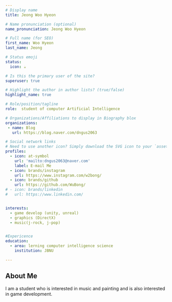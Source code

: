 ```yaml
---
# Display name
title: Jeong Woo Hyeon

# Name pronunciation (optional)
name_pronunciation: Jeong Woo Hyeon

# Full name (for SEO)
first_name: Woo Hyeon
last_name: Jeong

# Status emoji
status:
  icon: ☕️

# Is this the primary user of the site?
superuser: true

# Highlight the author in author lists? (true/false)
highlight_name: true

# Role/position/tagline
role:  student of computer Artificial Intelligence

# Organizations/Affiliations to display in Biography blox
organizations:
 - name: Blog
   url: https://blog.naver.com/dngus2063

# Social network links
# Need to use another icon? Simply download the SVG icon to your `assets/media/icons/` folder.
profiles:
  - icon: at-symbol
    url: 'mailto:dngus2063@naver.com'
    label: E-mail Me
  - icon: brands/instagram
    url: https://www.instagram.com/w2bong/
  - icon: brands/github
    url: https://github.com/WuBong/
# - icon: brands/linkedin
#   url: https://www.linkedin.com/


interests:
  - game develop (unity, unreal)
  - graphics (DirectX)
  - music(j-rock, j-pop)


#Expericence
education:
  - area: lerning computer intelligence science
    institution: JBNU

---
```


## About Me

I am a student who is interested in music and painting and is also interested in game development.
